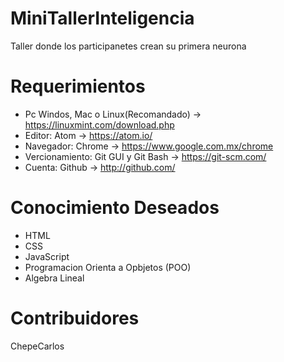 # MiniTallerInteligencia

Taller donde los participanetes crean su primera neurona 

# Requerimientos

- Pc Windos, Mac o Linux(Recomandado) -> https://linuxmint.com/download.php
- Editor: Atom -> https://atom.io/
- Navegador: Chrome -> https://www.google.com.mx/chrome
- Vercionamiento: Git GUI y Git Bash -> https://git-scm.com/
- Cuenta: Github -> http://github.com/

# Conocimiento Deseados 

- HTML 
- CSS
- JavaScript
- Programacion Orienta a Opbjetos (POO)
- Algebra Lineal  

# Contribuidores

ChepeCarlos
